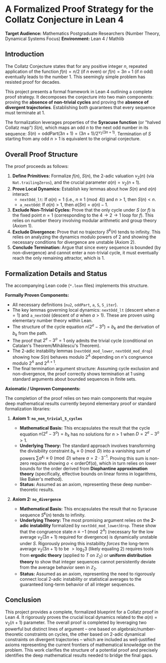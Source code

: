 # A Formalized Proof Strategy for the Collatz Conjecture in Lean 4

**Target Audience:** Mathematics Postgraduate Researchers (Number Theory, Dynamical Systems Focus)
**Environment:** Lean 4 / Mathlib

## Introduction

The Collatz Conjecture states that for any positive integer $n$, repeated application of the function $f(n) = n/2$ (if $n$ even) or $f(n) = 3n+1$ (if $n$ odd) eventually leads to the number 1. This seemingly simple problem has resisted proof for decades.

This project presents a formal framework in Lean 4 outlining a complete proof strategy. It decomposes the conjecture into two main components: proving the **absence of non-trivial cycles** and proving the **absence of divergent trajectories**. Establishing both guarantees that every sequence must terminate at 1.

The formalization leverages properties of the **Syracuse function** (or "halved Collatz map") $S(n)$, which maps an odd $n$ to the next odd number in its sequence: $S(n) = \mathrm{oddPart}(3n+1) = (3n+1) / 2^{\nu_2(3n+1)}$. Termination of $S$ starting from any odd $n>1$ is equivalent to the original conjecture.

## Overall Proof Structure

The proof proceeds as follows:

1.  **Define Primitives:** Formalize $f(n)$, $S(n)$, the 2-adic valuation $\nu_2(n)$ (via `Nat.trailingZeros`), and the crucial parameter $a(n) = \nu_2(n+1)$.
2.  **Prove Local Dynamics:** Establish key lemmas about how $S(n)$ and $a(n)$ interact:
    *   `nextOdd_lt`: If $a(n)=1$ (i.e., $n \equiv 1 \pmod 4$) and $n>1$, then $S(n) < n$.
    *   `a_nextOdd`: If $a(n)>1$, then $a(S n) = a(n)-1$.
3.  **Exclude Non-Trivial Cycles:** Prove that the only cycle under $S$ (or $f$) is the fixed point $n=1$ (corresponding to the $4 \to 2 \to 1$ loop for $f$). This relies on number theory involving modular arithmetic and group theory (Axiom 1).
4.  **Exclude Divergence:** Prove that no trajectory $S^k(n)$ tends to infinity. This relies on analyzing the dynamics modulo powers of 2 and showing the necessary conditions for divergence are unstable (Axiom 2).
5.  **Conclude Termination:** Argue that since every sequence is bounded (by non-divergence) and cannot enter a non-trivial cycle, it must eventually reach the only remaining attractor, which is 1.

## Formalization Details and Status

The accompanying Lean code (`*.lean` files) implements this structure.

**Formally Proven Components:**

*   All necessary definitions (`nu2`, `oddPart`, `a`, `S`, `S_iter`).
*   The key lemmas governing local dynamics: `nextOdd_lt` (descent when $a=1$) and `a_nextOdd` (descent of $a$ when $a>1$). These are proven using elementary number theory within Lean.
*   The structure of the cycle equation $n(2^e - 3^o) = b_k$ and the derivation of $b_k$ from the path.
*   The proof that $2^e - 3^o = 1$ only admits the trivial cycle (conditional on Catalan's Theorem/Mihăilescu's Theorem).
*   The 2-adic instability lemmas (`nextOdd_mod_lower`, `nextOdd_mod_drop`) showing how $S(n)$ behaves modulo $2^A$ depending on $n$'s congruence modulo $2^A$ and $2^{A+1}$.
*   The final termination argument structure: Assuming cycle exclusion and non-divergence, the proof correctly shows termination at 1 using standard arguments about bounded sequences in finite sets.

**Axiomatic / Unproven Components:**

The completion of the proof relies on two main components that require deep mathematical results currently beyond elementary proof or standard formalization libraries:

1.  **Axiom 1: `no_non_trivial_S_cycles`**
    *   **Mathematical Basis:** This encapsulates the result that the cycle equation $n(2^e - 3^o) = b_k$ has no solutions for $n>1$ when $D = 2^e - 3^o > 1$.
    *   **Underlying Theory:** The standard approach involves transforming the divisibility constraint $b_k \equiv 0 \pmod D$ into a vanishing sum of powers $\sum \alpha^{k_i} \equiv 0 \pmod D$ where $\alpha = 2 \cdot 3^{-1}$. Proving this sum is non-zero requires showing $o < \mathrm{orderOf}(\alpha)$, which in turn relies on lower bounds for the order derived from **Diophantine approximation theory** (specifically, effective bounds on linear forms in logarithms, like Baker's method).
    *   **Status:** Assumed as an axiom, representing these deep number-theoretic results.

2.  **Axiom 2: `no_divergence`**
    *   **Mathematical Basis:** This encapsulates the result that no Syracuse sequence $S^k(n)$ tends to infinity.
    *   **Underlying Theory:** The most promising argument relies on the **2-adic instability** formalized by `nextOdd_mod_lower`/`drop`. These show that the congruence state $n \equiv -1 \pmod{2^A}$ (necessary for the low average $\nu_2(3n+1)$ required for divergence) is dynamically unstable under $S$. Rigorously proving this instability *forces* the long-term average $\nu_2(3n+1)$ to be $> \log_2 3$ (likely equaling 2) requires tools from **ergodic theory** (applied to $T$ on $\mathbb{Z}_2$) or **uniform distribution theory** to show that integer sequences cannot persistently deviate from the average behavior seen in $\mathbb{Z}_2$.
    *   **Status:** Assumed as an axiom, representing the need to rigorously connect local 2-adic instability or statistical averages to the guaranteed long-term behavior of all integer sequences.

## Conclusion

This project provides a complete, formalized blueprint for a Collatz proof in Lean 4. It rigorously proves the crucial local dynamics related to the $a(n) = \nu_2(n+1)$ parameter. The overall proof is completed by leveraging two powerful but distinct lines of argument – one based on algebraic/number-theoretic constraints on cycles, the other based on 2-adic dynamical constraints on divergent trajectories – which are included as well-justified axioms representing the current frontiers of mathematical knowledge on the problem. This work clarifies the structure of a potential proof and precisely identifies the deep mathematical results needed to bridge the final gaps.
